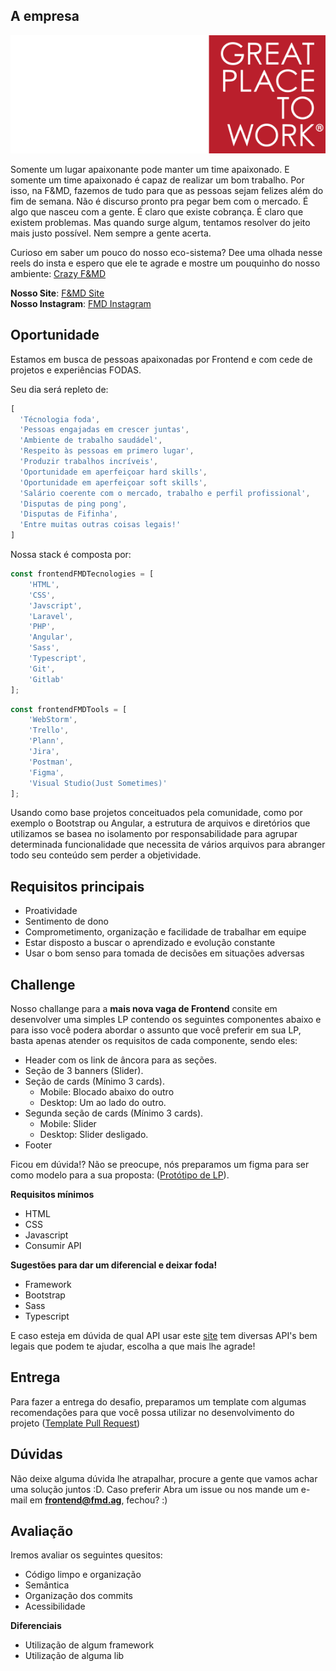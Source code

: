 ## A empresa
![alt text](assets/logo.svg)

Somente um lugar apaixonante pode manter um time apaixonado. E somente um time apaixonado é capaz de realizar um bom trabalho. Por isso, na F&MD, fazemos de tudo para que as pessoas sejam felizes além do fim de semana. Não é discurso pronto pra pegar bem com o mercado. É algo que nasceu com a gente. É claro que existe cobrança. É claro que existem problemas. Mas quando surge algum, tentamos resolver do jeito mais justo possível. Nem sempre a gente acerta.

Curioso em saber um pouco do nosso eco-sistema? Dee uma olhada nesse reels do insta e espero que ele 
te agrade e mostre um pouquinho do nosso ambiente: [Crazy F&MD](https://www.instagram.com/p/CjJUzHTLjo1/)

<b>Nosso Site</b>: [F&MD Site](https://fmd.ag/)
<br>
<b>Nosso Instagram</b>: [FMD Instagram](https://www.instagram.com/agenciafmd/)

## Oportunidade
Estamos em busca de pessoas apaixonadas por Frontend e com cede de projetos e experiências FODAS.

Seu dia será repleto de: 
```javascript
[
  'Técnologia foda',
  'Pessoas engajadas em crescer juntas',
  'Ambiente de trabalho saudádel',
  'Respeito às pessoas em primero lugar',
  'Produzir trabalhos incríveis',
  'Oportunidade em aperfeiçoar hard skills',
  'Oportunidade em aperfeiçoar soft skills',
  'Salário coerente com o mercado, trabalho e perfil profissional',
  'Disputas de ping pong',
  'Disputas de Fifinha',
  'Entre muitas outras coisas legais!'
]
```

Nossa stack é composta por: 

````javascript
const frontendFMDTecnologies = [
    'HTML',
    'CSS',
    'Javscript',
    'Laravel',
    'PHP',
    'Angular',
    'Sass',
    'Typescript',
    'Git',
    'Gitlab'
];
````
````javascript
const frontendFMDTools = [
    'WebStorm',
    'Trello',
    'Plann',
    'Jira',
    'Postman',
    'Figma',
    'Visual Studio(Just Sometimes)'
];
````

Usando como base projetos conceituados pela comunidade, como por exemplo o Bootstrap ou Angular, a estrutura de arquivos e diretórios que utilizamos se basea no isolamento por responsabilidade para agrupar determinada funcionalidade que necessita de vários arquivos para abranger todo seu conteúdo sem perder a objetividade.

## Requisitos principais 
- Proatividade
- Sentimento de dono
- Comprometimento, organização e facilidade de trabalhar em equipe
- Estar disposto a buscar o aprendizado e evolução constante
- Usar o bom senso para tomada de decisões em situações adversas

## Challenge

Nosso challange para a <b>mais nova vaga de Frontend</b> consite em desenvolver uma simples LP contendo os seguintes componentes abaixo e para isso você 
podera abordar o assunto que você preferir em sua LP, basta apenas atender os requisitos de cada componente, sendo eles:

- Header com os link de âncora para as seções. 
- Seção de 3 banners (Slider).
- Seção de cards (Mínimo 3 cards).
  - Mobile: Blocado abaixo do outro
  - Desktop: Um ao lado do outro.
- Segunda seção de cards (Mínimo 3 cards).
  - Mobile: Slider
  - Desktop: Slider desligado.
- Footer

Ficou em dúvida!? Não se preocupe, nós preparamos um figma para ser como modelo para a sua proposta: ([Protótipo de LP](https://www.figma.com/file/SSTsobmlfwSgfxIpk1OWqP/Desafio-para-vaga-de-Front-End?node-id=201%3A9&t=H4tzwZSQRHgv9rGl-1)).

<b>Requisitos mínimos</b>
- HTML
- CSS
- Javascript
- Consumir API

<b>Sugestões para dar um diferencial e deixar foda!</b>
- Framework
- Bootstrap
- Sass
- Typescript

E caso esteja em dúvida de qual API usar este [site](https://publicapis.dev/) tem diversas API's bem legais que podem te ajudar, escolha a que mais lhe agrade!

## Entrega
Para fazer a entrega do desafio, preparamos um template com algumas recomendações para que você possa utilizar no desenvolvimento do projeto ([Template Pull Request](https://github.com/agenciafmd/frontend-vagas/blob/main/docs/pull_request_template.md))

## Dúvidas

Não deixe alguma dúvida lhe atrapalhar, procure a gente que vamos achar uma solução juntos :D. 
Caso preferir Abra um issue ou nos mande um e-mail em <b>frontend@fmd.ag</b>, fechou? :)

## Avaliação

Iremos avaliar os seguintes quesitos:

- Código limpo e organização
- Semântica
- Organização dos commits
- Acessibilidade

<b>Diferenciais</b>
- Utilização de algum framework
- Utilização de alguma lib
